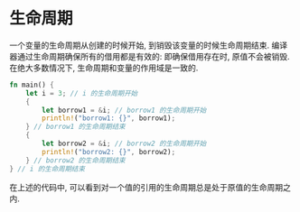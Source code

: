 # 生命周期

一个变量的生命周期从创建的时候开始, 到销毁该变量的时候生命周期结束. 编译器通过生命周期确保所有的借用都是有效的: 即确保借用存在时, 原值不会被销毁. 在绝大多数情况下, 生命周期和变量的作用域是一致的.

```rust
fn main() {
    let i = 3; // i 的生命周期开始
    {
        let borrow1 = &i; // borrow1 的生命周期开始
        println!("borrow1: {}", borrow1);
    } // borrow1 的生命周期结束
    {
        let borrow2 = &i; // borrow2 的生命周期开始
        println!("borrow2: {}", borrow2);
    } // borrow2 的生命周期结束
} // i 的生命周期结束
```

在上述的代码中, 可以看到对一个值的引用的生命周期总是处于原值的生命周期之内.
